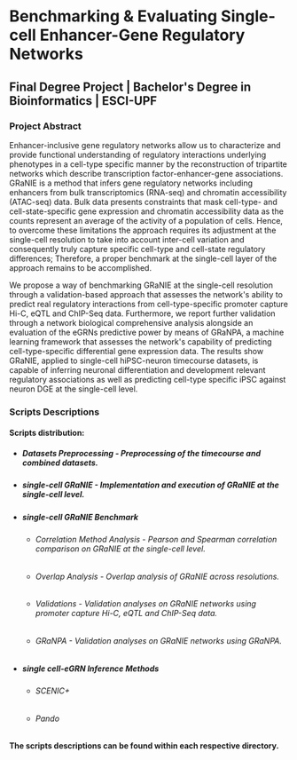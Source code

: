 # Benchmarking & Evaluating Single-cell Enhancer-Gene Regulatory Networks 

## Final Degree Project | Bachelor's Degree in Bioinformatics | ESCI-UPF

### Project Abstract

Enhancer-inclusive gene regulatory networks allow us to characterize and provide functional understanding of regulatory interactions underlying phenotypes in a cell-type specific manner by the reconstruction of tripartite networks which describe transcription factor-enhancer-gene associations. GRaNIE is a method that infers gene regulatory networks including enhancers from bulk transcriptomics (RNA-seq) and chromatin accessibility (ATAC-seq) data. Bulk data presents constraints that mask cell-type- and cell-state-specific gene expression and chromatin accessibility data as the counts represent an average of the activity of a population of cells. Hence, to overcome these limitations the approach requires its adjustment at the single-cell resolution to take into account inter-cell variation and consequently truly capture specific cell-type and cell-state regulatory differences; Therefore, a proper benchmark at the single-cell layer of the approach remains to be accomplished. 

We propose a way of benchmarking GRaNIE at the single-cell resolution through a validation-based approach that assesses the network's ability to predict real regulatory interactions from cell-type-specific promoter capture Hi-C, eQTL and ChIP-Seq data. Furthermore, we report further validation through a network biological comprehensive analysis alongside an evaluation of the eGRNs predictive power by means of GRaNPA, a machine learning framework that assesses the network's capability of  predicting cell-type-specific differential gene expression data. The results show GRaNIE, applied to single-cell hiPSC-neuron timecourse datasets, is capable of inferring neuronal differentiation and development relevant regulatory associations as well as predicting cell-type specific iPSC against neuron DGE at the single-cell level. 

### Scripts Descriptions
#### Scripts distribution:
* ##### Datasets Preprocessing - *Preprocessing of the timecourse and combined datasets.* 
* ##### single-cell GRaNIE - *Implementation and execution of GRaNIE at the single-cell level.* 
* ##### single-cell GRaNIE Benchmark
  * ###### Correlation Method Analysis - *Pearson and Spearman correlation comparison on GRaNIE at the single-cell level.*
  * ###### Overlap Analysis - *Overlap analysis of GRaNIE across resolutions.*
  * ###### Validations - *Validation analyses on GRaNIE networks using promoter capture Hi-C, eQTL and ChIP-Seq data.*
  * ###### GRaNPA - *Validation analyses on GRaNIE networks using GRaNPA.*
* ##### single cell-eGRN Inference Methods
  * ###### SCENIC+
  * ###### Pando



**The scripts descriptions can be found within each respective directory.** 


